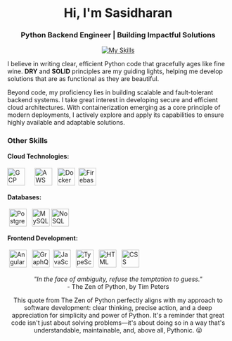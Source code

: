 <h1 align="center">Hi, I'm Sasidharan </h1>
<h3 align="center">Python Backend Engineer | Building Impactful Solutions</h3>
<p align="center">  <a href="https://skillicons.dev">  <img src="https://skillicons.dev/icons?i=python,django,flask&theme=light" alt="My Skills"/> </a> </p>

I believe in writing clear, efficient Python code that gracefully ages like fine wine. **DRY** and **SOLID** principles are my guiding lights, helping me develop solutions that are as functional as they are beautiful.

Beyond code, my proficiency lies in building scalable and fault-tolerant backend systems. I take great interest in developing secure and efficient cloud architectures. With containerization emerging as a core principle of modern deployments, I actively explore and apply its capabilities to ensure highly available and adaptable solutions.


### Other Skills

**Cloud Technologies:**

<p align="left"> <img style="margin-right: 14px;" title="Google Cloud Platform" alt="GCP" src="https://skillicons.dev/icons?i=gcp&theme=light" width="40" height="40" style="vertical-align:down; margin:4px"/> <img title="AWS" alt="AWS" src="https://skillicons.dev/icons?i=aws&theme=light" width="40" height="40" style="vertical-align:down; margin:4px"/> <img title="Docker" alt="Docker" src="https://skillicons.dev/icons?i=docker&theme=light" width="40" height="40" style="vertical-align:down; margin:4px"/><img title="Firebase" alt="Firebase" src="https://skillicons.dev/icons?i=firebase&theme=light" width="40" height="40" style="vertical-align:down; margin:4px"/>
 </p>
 
**Databases:**
<p align="left"> <img title="PostgreSQL" alt="PostgreSQL" src="https://skillicons.dev/icons?i=postgres&theme=light" width="40" height="40" style="vertical-align:down; margin:4px"/> <img title="MySQL" alt="MySQL" src="https://skillicons.dev/icons?i=mysql&theme=light" width="40" height="40" style="vertical-align:down; margin:4px"/><img title="NoSQL" alt="NoSQL" src="https://skillicons.dev/icons?i=mongodb&theme=light" width="40" height="40" style="vertical-align:down; margin=4px"/>  </p>

**Frontend Development:**

<p align="left"> <img title="Angular" alt="Angular" src="https://skillicons.dev/icons?i=angular&theme=light" width="40" height="40" style="vertical-align:down; margin:4px"/> <img title="GraphQL" alt="GraphQL" src="https://skillicons.dev/icons?i=graphql&theme=light" width="40" height="40" style="vertical-align:down; margin:4px"/><img title="JavaScript" alt="JavaScript" src="https://skillicons.dev/icons?i=js&theme=light" width="40" height="40" style="vertical-align:down; margin:4px"/> <img title="TypeScript" alt="TypeScript" src="https://skillicons.dev/icons?i=ts&theme=light" width="40" height="40" style="vertical-align:down; margin:4px"/> <img title="HTML" alt="HTML" src="https://skillicons.dev/icons?i=html&theme=light" width="40" height="40" style="vertical-align:down; margin:4px"/> <img title="CSS" alt="CSS" src="https://skillicons.dev/icons?i=css&theme=light" width="40" height="40" style="vertical-align:down; margin:4px"/> 

</p>




<p align="center"> <em>"In the face of ambiguity, refuse the temptation to guess."</em><br> - The Zen of Python, by Tim Peters </p>  <p align="center"> This quote from The Zen of Python perfectly aligns with my approach to software development: clear thinking, precise action, and a deep appreciation for simplicity and power of Python. It's a reminder that great code isn't just about solving problems—it's about doing so in a way that's understandable, maintainable, and, above all, Pythonic. 😜</p>

